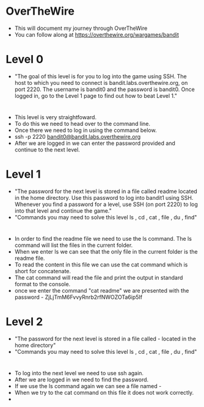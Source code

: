 # OverTheWire
- This will document my journey through OverTheWire
- You can follow along at https://overthewire.org/wargames/bandit
# Level 0
- "The goal of this level is for you to log into the game using SSH. The host to which you need to connect is bandit.labs.overthewire.org, on port 2220. The username is bandit0 and the password is bandit0. Once logged in, go to the Level 1 page to find out how to beat Level 1."
#
- This level is very straightfoward. 
- To do this we need to head over to the command line.
- Once there we need to log in using the command below.
- ssh -p 2220 bandit0@bandit.labs.overthewire.org
- After we are logged in we can enter the password provided and continue to the next level.
# Level 1
- "The password for the next level is stored in a file called readme located in the home directory. Use this password to log into bandit1 using SSH. Whenever you find a password for a level, use SSH (on port 2220) to log into that level and continue the game."
- "Commands you may need to solve this level
ls , cd , cat , file , du , find"
# 
- In order to find the readme file we need to use the ls command. The ls command will list the files in the current folder.
- When we enter ls we can see that the only file in the current folder is the readme file.
- To read the content in this file we can use the cat command which is short for concatenate.
- The cat command will read the file and print the output in standard format to the console.
- once we enter the command "cat readme" we are presented with the password - ZjLjTmM6FvvyRnrb2rfNWOZOTa6ip5If
# Level 2
- "The password for the next level is stored in a file called - located in the home directory"
- "Commands you may need to solve this level
ls , cd , cat , file , du , find"
# 
- To log into the next level we need to use ssh again.
- After we are logged in we need to find the password.
- If we use the ls command again we can see a file named -
- When we try to the cat command on this file it does not work correctly.
- 

